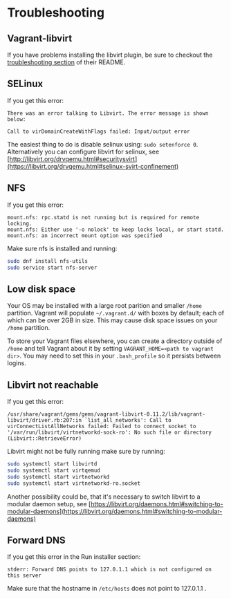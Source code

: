 # Troubleshooting

## Vagrant-libvirt

If you have problems installing the libvirt plugin, be sure to checkout the [troubleshooting section](https://vagrant-libvirt.github.io/vagrant-libvirt/troubleshooting.html) of their README.

## SELinux

If you get this error:

```text
There was an error talking to Libvirt. The error message is shown
below:

Call to virDomainCreateWithFlags failed: Input/output error
```

The easiest thing to do is disable selinux using: `sudo setenforce 0`. Alternatively you can configure libvirt for selinux, see [http://libvirt.org/drvqemu.html#securitysvirt](https://libvirt.org/drvqemu.html#selinux-svirt-confinement)

## NFS

If you get this error:

```text
mount.nfs: rpc.statd is not running but is required for remote locking.
mount.nfs: Either use '-o nolock' to keep locks local, or start statd.
mount.nfs: an incorrect mount option was specified
```

Make sure nfs is installed and running:

```sh
sudo dnf install nfs-utils
sudo service start nfs-server
```

## Low disk space

Your OS may be installed with a large root parition and smaller `/home`
partition. Vagrant will populate `~/.vagrant.d/` with boxes by default; each of
which can be over 2GB in size. This may cause disk space issues on your `/home`
partition.

To store your Vagrant files elsewhere, you can create a directory outside of
`/home` and tell Vagrant about it by setting `VAGRANT_HOME=<path to vagrant dir>`.
You may need to set this in your `.bash_profile` so it persists between
logins.

## Libvirt not reachable

If you get this error:

```text
/usr/share/vagrant/gems/gems/vagrant-libvirt-0.11.2/lib/vagrant-libvirt/driver.rb:207:in `list_all_networks': Call to virConnectListAllNetworks failed: Failed to connect socket to '/var/run/libvirt/virtnetworkd-sock-ro': No such file or directory (Libvirt::RetrieveError)
```

Libvirt might not be fully running make sure by running:

```sh
sudo systemctl start libvirtd
sudo systemctl start virtqemud
sudo systemctl start virtnetworkd
sudo systemctl start virtnetworkd-ro.socket
```

Another possibility could be, that it's necessary to switch libvirt to a modular daemon setup, see [https://libvirt.org/daemons.html#switching-to-modular-daemons](https://libvirt.org/daemons.html#switching-to-modular-daemons)

## Forward DNS

If you get this error in the Run installer section:

```text
stderr: Forward DNS points to 127.0.1.1 which is not configured on this server
```

Make sure that the hostname in `/etc/hosts` does not point to 127.0.1.1 .
